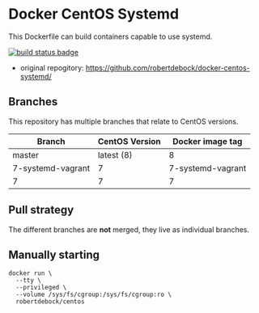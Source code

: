Docker CentOS Systemd
=====================

This Dockerfile can build containers capable to use systemd.

[![build status badge](https://img.shields.io/github/actions/workflow/status/zasfe/docker-centos-systemd/build-push-action.yml?branch=7-systemd-vagrant&label=GitHub%20CI)](https://github.com/zasfe/docker-centos-systemd/actions?query=workflow%3A%22GitHub+CI%22+branch%3A7-systemd-vagrant)


* original repogitory: https://github.com/robertdebock/docker-centos-systemd/

Branches
--------

This repository has multiple branches that relate to CentOS versions.

|Branch |CentOS Version|Docker image tag|
|-------|--------------|----------------|
|master |latest (8)    |8               |
|7-systemd-vagrant      |7             |7-systemd-vagrant               |
|7      |7             |7               |

Pull strategy
-------------

The different branches are **not** merged, they live as individual branches.

Manually starting
-----------------

```
docker run \
  --tty \
  --privileged \
  --volume /sys/fs/cgroup:/sys/fs/cgroup:ro \
  robertdebock/centos
```
